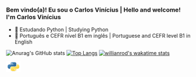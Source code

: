 ### Bem vindo(a)! Eu sou o Carlos Vinícius | Hello and welcome! I'm Carlos Vinícius

- 🐍 Estudando Python | Studying Python
- 📕 Português e CEFR nível B1 em inglês | Portuguese and CEFR level B1 in English

![Anurag's GitHub stats](https://github-readme-stats.vercel.app/api?username=marlosffs&show_icons=true&theme=dracula)
[![Top Langs](https://github-readme-stats.vercel.app/api/top-langs/?username=marlosffs&theme=dracula&include_all_comits=true&layout=compact)](https://github.com/marlosffs/github-readme-stats)
[![willianrod's wakatime stats](https://github-readme-stats.vercel.app/api/wakatime?username=marlosffs&theme=dracula&layout=compact)](https://github.com/anuraghazra/github-readme-stats)

 <img align="center" alt="Rafa-Python" height="30" width="40" src="https://raw.githubusercontent.com/devicons/devicon/master/icons/python/python-original.svg">
